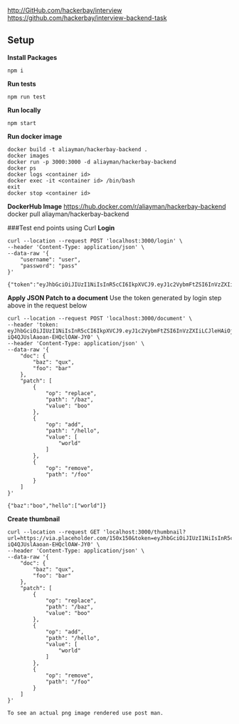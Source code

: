 http://GitHub.com/hackerbay/interview
https://github.com/hackerbay/interview-backend-task

## Setup

**Install Packages**
```
npm i 
```

**Run tests**
```
npm run test
```

**Run locally**
```
npm start
```
**Run docker image**
```
docker build -t aliayman/hackerbay-backend .
docker images
docker run -p 3000:3000 -d aliayman/hackerbay-backend
docker ps
docker logs <container id>
docker exec -it <container id> /bin/bash
exit
docker stop <container id>
```
**DockerHub Image**
https://hub.docker.com/r/aliayman/hackerbay-backend
docker pull aliayman/hackerbay-backend


###Test end points using Curl
**Login**
```
curl --location --request POST 'localhost:3000/login' \
--header 'Content-Type: application/json' \
--data-raw '{
	"username": "user",
	"password": "pass"
}'
```
```
{"token":"eyJhbGciOiJIUzI1NiIsInR5cCI6IkpXVCJ9.eyJ1c2VybmFtZSI6InVzZXIiLCJleHAiOjE1ODQ5OTY5NzYsImlhdCI6MTU4NDk5MzM3Nn0.JHOdkEAGDdK61rXK66tlM
```

**Apply JSON Patch to a document**
Use the token generated by login step above in the request below
```
curl --location --request POST 'localhost:3000/document' \
--header 'token: eyJhbGciOiJIUzI1NiIsInR5cCI6IkpXVCJ9.eyJ1c2VybmFtZSI6InVzZXIiLCJleHAiOjE1ODQ5OTY4MjEsImlhdCI6MTU4NDk5MzIyMX0.eHB5CrTYi6duKkK7-iQ4QJUslAaoan-EHQclOAW-JY0' \
--header 'Content-Type: application/json' \
--data-raw '{
    "doc": {
        "baz": "qux",
        "foo": "bar"
    },
    "patch": [
        {
            "op": "replace",
            "path": "/baz",
            "value": "boo"
        },
        {
            "op": "add",
            "path": "/hello",
            "value": [
                "world"
            ]
        },
        {
            "op": "remove",
            "path": "/foo"
        }
    ]
}'
```
```
{"baz":"boo","hello":["world"]}
```

**Create thumbnail**
```
curl --location --request GET 'localhost:3000/thumbnail?url=https://via.placeholder.com/150x150&token=eyJhbGciOiJIUzI1NiIsInR5cCI6IkpXVCJ9.eyJ1c2VybmFtZSI6InVzZXIiLCJleHAiOjE1ODQ5OTY4MjEsImlhdCI6MTU4NDk5MzIyMX0.eHB5CrTYi6duKkK7-iQ4QJUslAaoan-EHQclOAW-JY0' \
--header 'Content-Type: application/json' \
--data-raw '{
    "doc": {
        "baz": "qux",
        "foo": "bar"
    },
    "patch": [
        {
            "op": "replace",
            "path": "/baz",
            "value": "boo"
        },
        {
            "op": "add",
            "path": "/hello",
            "value": [
                "world"
            ]
        },
        {
            "op": "remove",
            "path": "/foo"
        }
    ]
}'
```
```
To see an actual png image rendered use post man.
```







